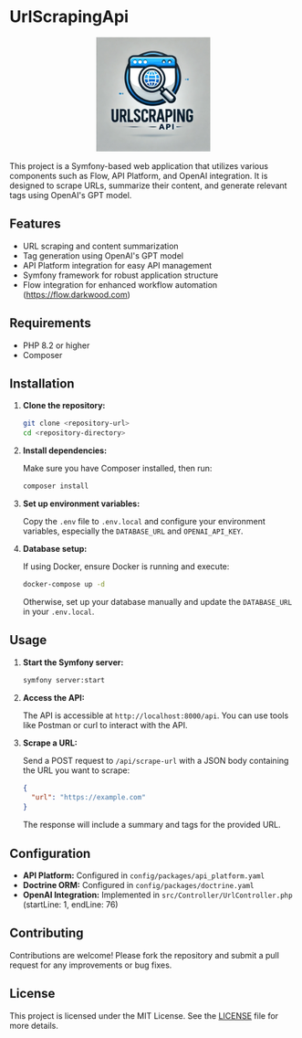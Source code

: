 # UrlScrapingApi

<p align="center">
  <img src="public/logo.png" alt="URL Scraping API Logo" width="200"/>
</p>

This project is a Symfony-based web application that utilizes various components such as Flow, API Platform, and OpenAI integration. It is designed to scrape URLs, summarize their content, and generate relevant tags using OpenAI's GPT model.

## Features

- URL scraping and content summarization
- Tag generation using OpenAI's GPT model
- API Platform integration for easy API management
- Symfony framework for robust application structure
- Flow integration for enhanced workflow automation (https://flow.darkwood.com)

## Requirements

- PHP 8.2 or higher
- Composer

## Installation

1. **Clone the repository:**

   ```bash
   git clone <repository-url>
   cd <repository-directory>
   ```

2. **Install dependencies:**

   Make sure you have Composer installed, then run:

   ```bash
   composer install
   ```

3. **Set up environment variables:**

   Copy the `.env` file to `.env.local` and configure your environment variables, especially the `DATABASE_URL` and `OPENAI_API_KEY`.

4. **Database setup:**

   If using Docker, ensure Docker is running and execute:

   ```bash
   docker-compose up -d
   ```

   Otherwise, set up your database manually and update the `DATABASE_URL` in your `.env.local`.

## Usage

1. **Start the Symfony server:**

   ```bash
   symfony server:start
   ```

2. **Access the API:**

   The API is accessible at `http://localhost:8000/api`. You can use tools like Postman or curl to interact with the API.

3. **Scrape a URL:**

   Send a POST request to `/api/scrape-url` with a JSON body containing the URL you want to scrape:

   ```json
   {
     "url": "https://example.com"
   }
   ```

   The response will include a summary and tags for the provided URL.

## Configuration

- **API Platform:** Configured in `config/packages/api_platform.yaml`
- **Doctrine ORM:** Configured in `config/packages/doctrine.yaml`
- **OpenAI Integration:** Implemented in `src/Controller/UrlController.php` (startLine: 1, endLine: 76)

## Contributing

Contributions are welcome! Please fork the repository and submit a pull request for any improvements or bug fixes.

## License

This project is licensed under the MIT License. See the [LICENSE](./LICENSE) file for more details.

